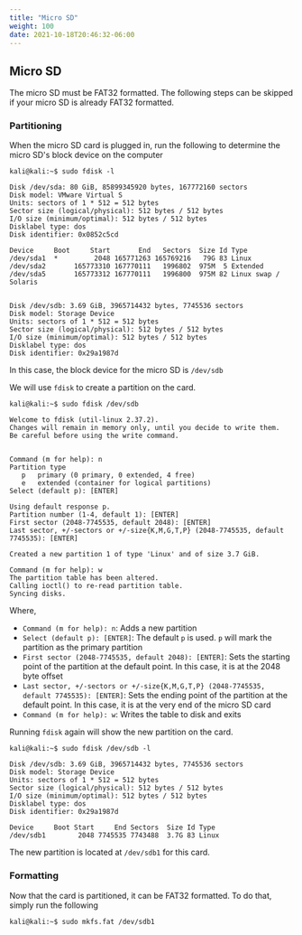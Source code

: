 ```yaml
---
title: "Micro SD"
weight: 100
date: 2021-10-18T20:46:32-06:00
---
```


## Micro SD
The micro SD must be FAT32 formatted. The following steps can be skipped if your micro SD is already FAT32 formatted.

### Partitioning
When the micro SD card is plugged in, run the following to determine the micro SD's block device on the computer
```
kali@kali:~$ sudo fdisk -l

Disk /dev/sda: 80 GiB, 85899345920 bytes, 167772160 sectors
Disk model: VMware Virtual S
Units: sectors of 1 * 512 = 512 bytes
Sector size (logical/physical): 512 bytes / 512 bytes
I/O size (minimum/optimal): 512 bytes / 512 bytes
Disklabel type: dos
Disk identifier: 0x0852c5cd

Device     Boot     Start       End   Sectors  Size Id Type
/dev/sda1  *         2048 165771263 165769216   79G 83 Linux
/dev/sda2       165773310 167770111   1996802  975M  5 Extended
/dev/sda5       165773312 167770111   1996800  975M 82 Linux swap / Solaris


Disk /dev/sdb: 3.69 GiB, 3965714432 bytes, 7745536 sectors
Disk model: Storage Device  
Units: sectors of 1 * 512 = 512 bytes
Sector size (logical/physical): 512 bytes / 512 bytes
I/O size (minimum/optimal): 512 bytes / 512 bytes
Disklabel type: dos
Disk identifier: 0x29a1987d
```

In this case, the block device for the micro SD is `/dev/sdb`

We will use `fdisk` to create a partition on the card.
```
kali@kali:~$ sudo fdisk /dev/sdb

Welcome to fdisk (util-linux 2.37.2).
Changes will remain in memory only, until you decide to write them.
Be careful before using the write command.


Command (m for help): n
Partition type
   p   primary (0 primary, 0 extended, 4 free)
   e   extended (container for logical partitions)
Select (default p): [ENTER]

Using default response p.
Partition number (1-4, default 1): [ENTER]
First sector (2048-7745535, default 2048): [ENTER]
Last sector, +/-sectors or +/-size{K,M,G,T,P} (2048-7745535, default 7745535): [ENTER]

Created a new partition 1 of type 'Linux' and of size 3.7 GiB.

Command (m for help): w
The partition table has been altered.
Calling ioctl() to re-read partition table.
Syncing disks.

```
Where,
- `Command (m for help): n`: Adds a new partition
- `Select (default p): [ENTER]`: The default `p` is used. `p` will mark the partition as the primary partition
- `First sector (2048-7745535, default 2048): [ENTER]`: Sets the starting point of the partition at the default point. In this case, it is at the 2048 byte offset
- `Last sector, +/-sectors or +/-size{K,M,G,T,P} (2048-7745535, default 7745535): [ENTER]`: Sets the ending point of the partition at the default point. In this case, it is at the very end of the micro SD card
- `Command (m for help): w`: Writes the table to disk and exits

Running `fdisk` again will show the new partition on the card.
```
kali@kali:~$ sudo fdisk /dev/sdb -l

Disk /dev/sdb: 3.69 GiB, 3965714432 bytes, 7745536 sectors
Disk model: Storage Device  
Units: sectors of 1 * 512 = 512 bytes
Sector size (logical/physical): 512 bytes / 512 bytes
I/O size (minimum/optimal): 512 bytes / 512 bytes
Disklabel type: dos
Disk identifier: 0x29a1987d

Device     Boot Start     End Sectors  Size Id Type
/dev/sdb1        2048 7745535 7743488  3.7G 83 Linux
```
The new partition is located at `/dev/sdb1` for this card.

### Formatting
Now that the card is partitioned, it can be FAT32 formatted. To do that, simply run the following
```
kali@kali:~$ sudo mkfs.fat /dev/sdb1
```
